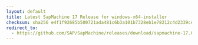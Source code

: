 ```yaml
---
layout: default
title: Latest SapMachine 17 Release for windows-x64-installer
checksum: sha256 e4f1f92685b500721ada481c6b3a101b7328eb1e78212c4d2339ce60c5e40763
redirect_to:
  - https://github.com/SAP/SapMachine/releases/download/sapmachine-17.0.15/sapmachine-jre-17.0.15_windows-x64_bin.msi
---
```

